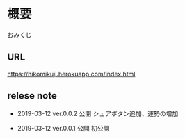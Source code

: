 # 概要

おみくじ

## URL

https://hikomikuji.herokuapp.com/index.html

## relese note

-   2019-03-12 ver.0.0.2 公開
    シェアボタン追加、運勢の増加

-   2019-03-12 ver.0.0.1 公開
    初公開
